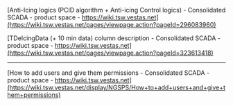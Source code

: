 

[Anti-Icing logics (PCID algorithm + Anti-icing Control logics) - Consolidated SCADA - product space - https://wiki.tsw.vestas.net](https://wiki.tsw.vestas.net/pages/viewpage.action?pageId=296083960)

[TDeIcingData (+ 10 min data) column description - Consolidated SCADA - product space - https://wiki.tsw.vestas.net](https://wiki.tsw.vestas.net/pages/viewpage.action?pageId=323613418)


---
[How to add users and give them permissions - Consolidated SCADA - product space - https://wiki.tsw.vestas.net](https://wiki.tsw.vestas.net/display/NGSPS/How+to+add+users+and+give+them+permissions)


